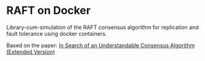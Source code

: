 # RAFT on Docker

Library-cum-simulation of the RAFT consensus algorithm for replication and fault tolerance using docker containers.

Based on the paper: [In Search of an Understandable Consensus Algorithm (Extended Version)](http://nil.csail.mit.edu/6.824/2020/papers/raft-extended.pdf)